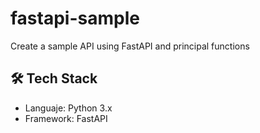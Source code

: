 # fastapi-sample
Create a sample API using FastAPI and principal functions

## 🛠️ Tech Stack
- Languaje: Python 3.x
- Framework: FastAPI
